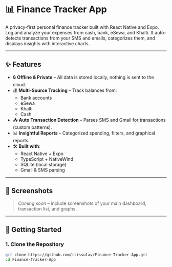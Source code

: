# 📊 Finance Tracker App

A privacy-first personal finance tracker built with React Native and Expo. Log and analyze your expenses from cash, bank, eSewa, and Khalti. It auto-detects transactions from your SMS and emails, categorizes them, and displays insights with interactive charts.

---

## ✨ Features

- 🔒 **Offline & Private** – All data is stored locally, nothing is sent to the cloud.
- 💰 **Multi-Source Tracking** – Track balances from:
  - Bank accounts
  - eSewa
  - Khalti
  - Cash
- 📥 **Auto Transaction Detection** – Parses SMS and Gmail for transactions (custom patterns).
- 📊 **Insightful Reports** – Categorized spending, filters, and graphical reports.
- 🛠️ **Built with**:  
  - React Native + Expo  
  - TypeScript + NativeWind  
  - SQLite (local storage)  
  - Gmail & SMS parsing

---

## 📸 Screenshots

> _Coming soon_ – include screenshots of your main dashboard, transaction list, and graphs.

---

## 🚀 Getting Started

### 1. Clone the Repository

```bash
git clone https://github.com/itissulav/Finance-Tracker-App.git
cd Finance-Tracker-App
